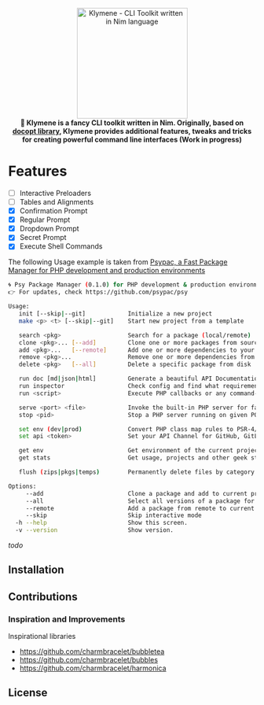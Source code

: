 <p align="center">
    <img src="https://raw.githubusercontent.com/openpeep/klymene/main/.github/klymene.png" width="225px" alt="Klymene - CLI Toolkit written in Nim language"><br><strong>🌊 Klymene is a fancy CLI toolkit written in Nim. Originally, based on <a href="https://github.com/docopt/docopt.nim">docopt library</a>, Klymene provides additional features, tweaks and tricks for creating powerful command line interfaces (Work in progress)</strong>
</p>

# Features

- [ ] Interactive Preloaders
- [ ] Tables and Alignments
- [x] Confirmation Prompt
- [x] Regular Prompt
- [x] Dropdown Prompt
- [x] Secret Prompt
- [x] Execute Shell Commands

The following Usage example is taken from [Psypac, a Fast Package Manager for PHP development and production environments](https://github.com/psypac/psypac)

```bash
🌀 Psy Package Manager (0.1.0) for PHP development & production environments.
👉 For updates, check https://github.com/psypac/psy

Usage:
   init [--skip|--git]            Initialize a new project
   make <p> <t> [--skip|--git]    Start new project from a template

   search <pkg>                   Search for a package (local/remote)
   clone <pkg>... [--add]         Clone one or more packages from source
   add <pkg>...   [--remote]      Add one or more dependencies to your project
   remove <pkg>...                Remove one or more dependencies from your project
   delete <pkg>   [--all]         Delete a specific package from disk

   run doc [md|json|html]         Generate a beautiful API Documentation website of your project
   run inspector                  Check config and find what requirements, alerts or failures may occur
   run <script>                   Execute PHP callbacks or any command-line executables

   serve <port> <file>            Invoke the built-in PHP server for fast development, testing or demos
   stop <pid>                     Stop a PHP server running on given PORT

   set env (dev|prod)             Convert PHP class map rules to PSR-4/PSR-0 or opposite
   set api <token>                Set your API Channel for GitHub, GitLab or BitBucket

   get env                        Get environment of the current project (dev or prod)
   get stats                      Get usage, projects and other geek stats

   flush (zips|pkgs|temps)        Permanently delete files by category

Options:
     --add                        Clone a package and add to current project
     --all                        Select all versions of a package for remove and delete command
     --remote                     Add a package from remote to current project by invoking clone command
     --skip                       Skip interactive mode
  -h --help                       Show this screen.
  -v --version                    Show version.
```
_todo_

## Installation

## Contributions


### Inspiration and Improvements

Inspirational libraries
- https://github.com/charmbracelet/bubbletea
- https://github.com/charmbracelet/bubbles
- https://github.com/charmbracelet/harmonica


## License
